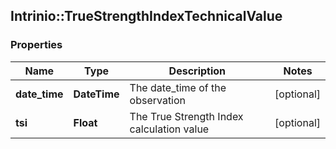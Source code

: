 ## Intrinio::TrueStrengthIndexTechnicalValue

### Properties
Name | Type | Description | Notes
------------ | ------------- | ------------- | -------------
**date_time** | **DateTime** | The date_time of the observation | [optional] 
**tsi** | **Float** | The True Strength Index calculation value | [optional] 


